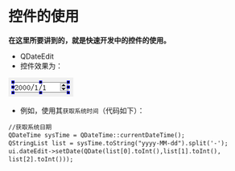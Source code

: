 # 控件的使用
**在这里所要讲到的，就是快速开发中的控件的使用。**

+ QDateEdit
 + 控件效果为：

 ![](./image/dateEdit.png)

 + 例如，使用其`获取系统时间`（代码如下）：

 ```
 //获取系统日期
 QDateTime sysTime = QDateTime::currentDateTime();
 QStringList list = sysTime.toString("yyyy-MM-dd").split('-');
 ui.dateEdit->setDate(QDate(list[0].toInt(),list[1].toInt(), list[2].toInt()));
 ```
